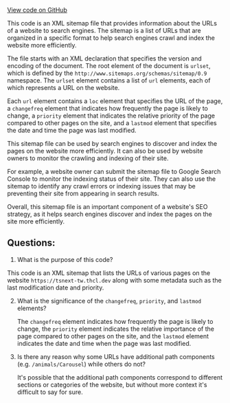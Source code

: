 [View code on GitHub](zoo-labs/zoo/blob/master/foundation/public/sitemap-0.xml)

This code is an XML sitemap file that provides information about the URLs of a website to search engines. The sitemap is a list of URLs that are organized in a specific format to help search engines crawl and index the website more efficiently. 

The file starts with an XML declaration that specifies the version and encoding of the document. The root element of the document is `urlset`, which is defined by the `http://www.sitemaps.org/schemas/sitemap/0.9` namespace. The `urlset` element contains a list of `url` elements, each of which represents a URL on the website. 

Each `url` element contains a `loc` element that specifies the URL of the page, a `changefreq` element that indicates how frequently the page is likely to change, a `priority` element that indicates the relative priority of the page compared to other pages on the site, and a `lastmod` element that specifies the date and time the page was last modified. 

This sitemap file can be used by search engines to discover and index the pages on the website more efficiently. It can also be used by website owners to monitor the crawling and indexing of their site. 

For example, a website owner can submit the sitemap file to Google Search Console to monitor the indexing status of their site. They can also use the sitemap to identify any crawl errors or indexing issues that may be preventing their site from appearing in search results. 

Overall, this sitemap file is an important component of a website's SEO strategy, as it helps search engines discover and index the pages on the site more efficiently.
## Questions: 
 1. What is the purpose of this code?
   
   This code is an XML sitemap that lists the URLs of various pages on the website `https://tsnext-tw.thcl.dev` along with some metadata such as the last modification date and priority.

2. What is the significance of the `changefreq`, `priority`, and `lastmod` elements?
   
   The `changefreq` element indicates how frequently the page is likely to change, the `priority` element indicates the relative importance of the page compared to other pages on the site, and the `lastmod` element indicates the date and time when the page was last modified.

3. Is there any reason why some URLs have additional path components (e.g. `/animals/Carousel`) while others do not?
   
   It's possible that the additional path components correspond to different sections or categories of the website, but without more context it's difficult to say for sure.